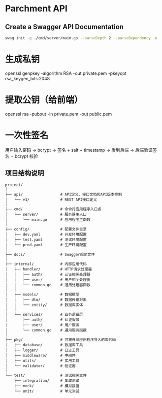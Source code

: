 # Parchment API

## Create a Swagger API Documentation
```bash
swag init -g ./cmd/server/main.go --parseDepth 2 --parseDependency -o ./docs
```

# 生成私钥
openssl genpkey -algorithm RSA -out private.pem -pkeyopt rsa_keygen_bits:2048

# 提取公钥（给前端）
openssl rsa -pubout -in private.pem -out public.pem

# 一次性签名
用户输入密码 → bcrypt → 签名 + salt + timestamp → 发到后端 → 后端验证签名 + bcrypt 校验

## 项目结构说明
```text
project/
│
├── api/                 # API定义、接口文档和API版本控制
│   └── v1/              # REST API接口定义
│
├── cmd/                 # 命令行应用程序入口点
│   └── server/          # 服务器主入口
│       └── main.go      # 应用程序主函数
│
├── config/              # 配置文件目录
│   ├── dev.yaml         # 开发环境配置
│   ├── test.yaml        # 测试环境配置
│   └── prod.yaml        # 生产环境配置
│
├── docs/                # Swagger规范文件
│
├── internal/            # 内部应用代码
│   ├── handler/         # HTTP请求处理器
│   │   ├── auth/        # 认证相关处理器
│   │   ├── user/        # 用户相关处理器
│   │   └── common.go    # 通用处理器函数
│   │
│   ├── models/          # 数据模型
│   │   ├── dto/         # 数据传输对象
│   │   └── entity/      # 数据库实体
│   │
│   └── services/        # 业务逻辑层
│       ├── auth/        # 认证服务
│       ├── user/        # 用户服务
│       └── common.go    # 通用服务函数
│
├── pkg/                 # 可被外部应用程序导入的库代码
│   ├── database/        # 数据库工具
│   ├── logger/          # 日志工具
│   ├── middleware/      # 中间件
│   ├── utils/           # 实用工具
│   └── validator/       # 验证器
│
└── test/                # 测试相关文件
    ├── integration/     # 集成测试
    ├── mock/            # 模拟数据
    └── unit/            # 单元测试
```